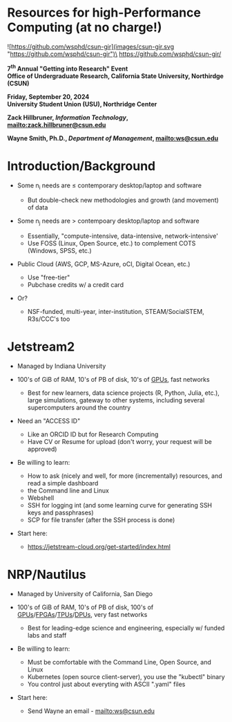 # Resources for high-Performance Computing (at no charge!)


![https://github.com/wsphd/csun-gir](images/csun-gir.svg "https://github.com/wsphd/csun-gir")\
<https://github.com/wsphd/csun-gir/>

**7<sup>th</sup> Annual "Getting into Research" Event**\
**Office of Undergraduate Research, California State University, Northirdge (CSUN)**

**Friday, September 20, 2024**\
**University Student Union (USU), Northridge Center**

**Zack Hillbruner, _Information Technology_, <mailto:zack.hillbruner@csun.edu>**

**Wayne Smith, Ph.D., _Department of Management_, <mailto:ws@csun.edu>**

# Introduction/Background

* Some n<sub>i</sub> needs are $\le$ contemporary desktop/laptop and software
  * But double-check new methodologies and growth (and movement) of data

* Some n<sub>j</sub> needs are $\gt$ contempoary desktop/laptop and software
  * Essentially, "compute-intensive, data-intensive, network-intensive'
  * Use FOSS (Linux, Open Source, etc.) to complement COTS (Windows, SPSS, etc.)

* Public Cloud (AWS, GCP, MS-Azure, oCI, Digital Ocean, etc.)
  * Use "free-tier"
  * Pubchase credits w/ a credit card

* Or?
  * NSF-funded, multi-year, inter-institution, STEAM/SocialSTEM, R3s/CCC's too

# Jetstream2

* Managed by Indiana University

* 100's of GiB of RAM, 10's of PB of disk, 10's of [GPUs](https://en.wikipedia.org/wiki/Graphics_processing_unit), fast networks
  * Best for new learners, data science projects (R, Python, Julia, etc.), large simulations, gateway to other systems, including several supercomputers around the country

* Need an "ACCESS ID"
  * Like an ORCID ID but for Research Computing
  * Have CV or Resume for upload (don't worry, your request will be approved)

* Be willing to learn:
  * How to ask (nicely and well, for more (incrementally) resources, and read a simple dashboard
  * the Command line and Linux
  * Webshell
  * SSH for logging int (and some learning curve for generating SSH keys and passphrases)
  * SCP for file transfer (after the SSH process is done)

* Start here:
  * <https://jetstream-cloud.org/get-started/index.html>

# NRP/Nautilus

* Managed by University of California, San Diego

* 100's of GiB of RAM, 10's of PB of disk, 100's of [GPUs](https://en.wikipedia.org/wiki/Graphics_processing_unit)/[FPGAs](https://en.wikipedia.org/wiki/Field-programmable_gate_array)/[TPUs](https://en.wikipedia.org/wiki/Tensor_Processing_Unit)/[DPUs](https://en.wikipedia.org/wiki/Data_processing_unit), very fast networks
  * Best for leading-edge science and engineering, especially w/ funded labs and staff

* Be willing to learn:
  * Must be comfortable with the Command Line, Open Source, and Linux
  * Kubernetes (open source client-server), you use the "kubectl" binary
  * You control just about everyting with ASCII ".yaml" files

* Start here:
  * Send Wayne an email - <mailto:ws@csun.edu>

